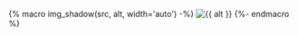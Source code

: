 {% macro img_shadow(src, alt, width='auto') -%}
<img class="img-shadow" src="{{ src }}" alt="{{ alt }}" style="width: {{ width }};">
{%- endmacro %}
